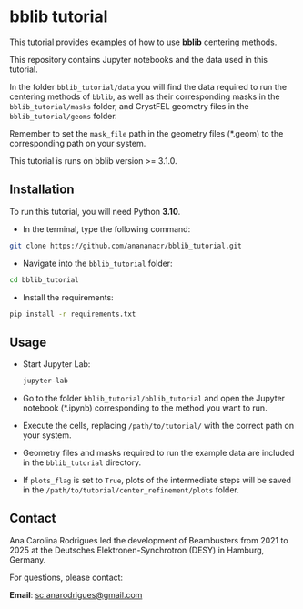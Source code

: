 
# bblib tutorial

This tutorial provides examples of how to use **bblib** centering methods.

This repository contains Jupyter notebooks and the data used in this tutorial.

In the folder `bblib_tutorial/data` you will find the data required to run the centering methods of `bblib`, as well as their corresponding masks in the `bblib_tutorial/masks` folder, and CrystFEL geometry files in the `bblib_tutorial/geoms` folder.

Remember to set the `mask_file` path in the geometry files (*.geom) to the corresponding path on your system.

This tutorial is runs on bblib version >= 3.1.0.

## Installation
To run this tutorial, you will need Python **3.10**.

* In the terminal, type the following command:
```bash
git clone https://github.com/anananacr/bblib_tutorial.git
```

* Navigate into the `bblib_tutorial` folder:

```bash
cd bblib_tutorial
```

* Install the requirements:

```bash
pip install -r requirements.txt
```

## Usage

* Start Jupyter Lab:

  ```bash
  jupyter-lab
  ```

* Go to the folder `bblib_tutorial/bblib_tutorial` and open the Jupyter notebook (*.ipynb) corresponding to the method you want to run.

* Execute the cells, replacing `/path/to/tutorial/` with the correct path on your system.

* Geometry files and masks required to run the example data are included in the `bblib_tutorial` directory.

* If `plots_flag` is set to `True`, plots of the intermediate steps will be saved in the `/path/to/tutorial/center_refinement/plots` folder.


## Contact

Ana Carolina Rodrigues led the development of Beambusters from 2021 to 2025 at the Deutsches Elektronen-Synchrotron (DESY) in Hamburg, Germany.

For questions, please contact:

**Email**: sc.anarodrigues@gmail.com
